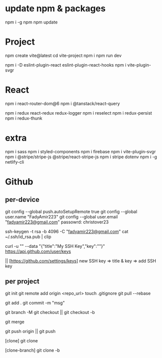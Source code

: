 # update npm & packages
npm i -g npm
npm update

# Project
npm create vite@latest
cd vite-project
npm i
npm run dev

npm i -D eslint-plugin-react eslint-plugin-react-hooks
npm i vite-plugin-svgr


# React
npm i react-router-dom@6
npm i @tanstack/react-query

npm i redux react-redux redux-logger
npm i reselect
npm i redux-persist
npm i redux-thunk


# extra
npm i sass
npm i styled-components
npm i firebase
npm i vite-plugin-svgr
npm i @stripe/stripe-js @stripe/react-stripe-js
npm i stripe dotenv
npm i -g netlify-cli

# Github
## per-device
git config --global push.autoSetupRemote true
git config --global user.name "FadyAmir223"
git config --global user.email "fadyamir223@gmail.com"
passowrd: christover23

ssh-keygen -t rsa -b 4096 -C "fadyamir223@gmail.com"
cat ~/.ssh/id_rsa.pub | clip

curl -u "<github-username>" --data "{\"title\":\"My SSH Key\",\"key\":\"<ssh-key>\"}" https://api.github.com/user/keys

|| [https://github.com/settings/keys]
new SSH key => title & key => add SSH key


## per project
git init
git remote add origin <repo_url>
touch .gitignore
git pull <remote> <branch> --rebase

git add .
git commit -m "msg"

git branch -M <branch>
git checkout <branch>
|| git checkout -b <branch>

git merge <branch>

git push origin <branch>
|| git push


[clone]
git clone <repo-ssh-url>

[clone-branch]
git clone -b <branch> <repo-ssh-url>

